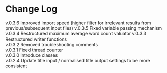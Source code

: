 # Change Log

v.0.3.6 Improved import speed (higher filter for irrelevant results from previous/subsequent input files)
v.0.3.5 Fixed variable passing mechanism
v.0.3.4 Restructured maximum average word count valuator
v.0.3.3 Restructured writer functions  
v.0.3.2 Removed troubleshooting comments  
v.0.3.1 Fixed thread counter  
v.0.3.0 Introduce classes  
v.0.2.4 Update title input / normalised title output settings to be more consistent  
